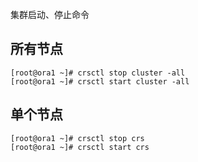 

集群启动、停止命令

## 所有节点

```
[root@ora1 ~]# crsctl stop cluster -all
[root@ora1 ~]# crsctl start cluster -all
```

## 单个节点

```
[root@ora1 ~]# crsctl stop crs
[root@ora1 ~]# crsctl start crs
```

